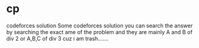 # cp
codeforces solution
Some codeforces solution you can search the answer by searching the exact ame of the problem and they are mainly A and B of div 2 or A,B,C of div 3 cuz i am trash.......
